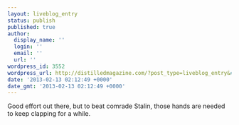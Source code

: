 ```yaml
---
layout: liveblog_entry
status: publish
published: true
author:
  display_name: ''
  login: ''
  email: ''
  url: ''
wordpress_id: 3552
wordpress_url: http://distilledmagazine.com/?post_type=liveblog_entry&#038;p=3552
date: '2013-02-13 02:12:49 +0000'
date_gmt: '2013-02-13 02:12:49 +0000'
---
```

<p>Good effort out there, but to beat comrade Stalin, those hands are needed to keep clapping for a while.</p>
